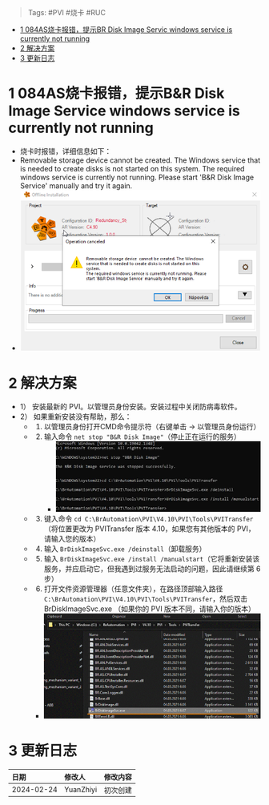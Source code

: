 > Tags: #PVI #烧卡 #RUC

- [1 084AS烧卡报错，提示BR Disk Image Servic windows service is currently not running](#1%20084AS%E7%83%A7%E5%8D%A1%E6%8A%A5%E9%94%99%EF%BC%8C%E6%8F%90%E7%A4%BABR%20Disk%20Image%20Servic%20windows%20service%20is%20currently%20not%20running)
- [2 解决方案](#2%20%E8%A7%A3%E5%86%B3%E6%96%B9%E6%A1%88)
- [3 更新日志](#3%20%E6%9B%B4%E6%96%B0%E6%97%A5%E5%BF%97)

# 1 084AS烧卡报错，提示B&R Disk Image Service windows service is currently not running

- 烧卡时报错，详细信息如下：
- Removable storage device cannot be created. The Windows service that is needed to create disks is not started on this system. The required windows service is currently not running. Please start 'B&R Disk Image Service' manually and try it again.
- ![](FILES/084AS烧卡报错，提示BR%20Disk%20Image%20Servic%20windows%20service%20is%20currently%20not%20running/image-20240224213526685.png)

# 2 解决方案

- 1） 安装最新的 PVI。以管理员身份安装。安装过程中关闭防病毒软件。
- 2） 如果重新安装没有帮助，那么：
    - 1. 以管理员身份打开CMD命令提示符（右键单击 -> 以管理员身份运行）
    - 2. 输入命令 `net stop "B&R Disk Image"`（停止正在运行的服务）
            - ![](FILES/084AS烧卡报错，提示BR%20Disk%20Image%20Servic%20windows%20service%20is%20currently%20not%20running/image-20240224214106288.png)
    - 3. 键入命令 `cd C:\BrAutomation\PVI\V4.10\PVI\Tools\PVITransfer`（将位置更改为 PVITransfer 版本 4.10，如果您有其他版本的 PVI，请输入您的版本）
    - 4. 输入 `BrDiskImageSvc.exe /deinstall`（卸载服务）
    - 5. 输入 `BrDiskImageSvc.exe /install /manualstart`（它将重新安装该服务，并应启动它，但我遇到过服务无法启动的问题，因此请继续第 6 步）
    - 6. 打开文件资源管理器（任意文件夹），在路径顶部输入路径 `C:\BrAutomation\PVI\V4.10\PVI\Tools\PVITransfer`，然后双击 BrDiskImageSvc.exe （如果你的 PVI 版本不同，请输入你的版本）
        - ![](FILES/084AS烧卡报错，提示BR%20Disk%20Image%20Servic%20windows%20service%20is%20currently%20not%20running/image-20240224214129507.png)

# 3 更新日志

| 日期     | 修改人     | 修改内容     |
|:-----|:-----|:-----|
| 2024-02-24     | YuanZhiyi     | 初次创建     |
